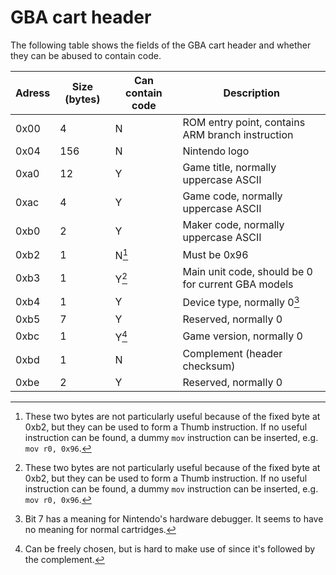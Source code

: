 <!--
SPDX-FileCopyrightText: 2021 Thomas Mathys
SPDX-License-Identifier: MIT
shrinkler-gba: Port of the Shrinkler Amiga executable cruncher for the GBA
-->

# GBA cart header

The following table shows the fields of the GBA cart header and whether they can be abused to contain code.

| Adress | Size (bytes) | Can contain code | Description                                        |
|--------|--------------|------------------|----------------------------------------------------|
| 0x00   | 4            | N                | ROM entry point, contains ARM branch instruction   |
| 0x04   | 156          | N                | Nintendo logo                                      |
| 0xa0   | 12           | Y                | Game title, normally uppercase ASCII               |
| 0xac   | 4            | Y                | Game code, normally uppercase ASCII                |
| 0xb0   | 2            | Y                | Maker code, normally uppercase ASCII               |
| 0xb2   | 1            | N[^1]            | Must be 0x96                                       |
| 0xb3   | 1            | Y[^1]            | Main unit code, should be 0 for current GBA models |
| 0xb4   | 1            | Y                | Device type, normally 0[^2]                        |
| 0xb5   | 7            | Y                | Reserved, normally 0                               |
| 0xbc   | 1            | Y[^3]            | Game version, normally 0                           |
| 0xbd   | 1            | N                | Complement (header checksum)                       |
| 0xbe   | 2            | Y                | Reserved, normally 0                               |

[^1]: These two bytes are not particularly useful because of the fixed byte at 0xb2,
      but they can be used to form a Thumb instruction. If no useful instruction can be found,
      a dummy `mov` instruction can be inserted, e.g. `mov r0, 0x96`.
[^2]: Bit 7 has a meaning for Nintendo's hardware debugger.
      It seems to have no meaning for normal cartridges.
[^3]: Can be freely chosen, but is hard to make use of since it's followed by the complement.
